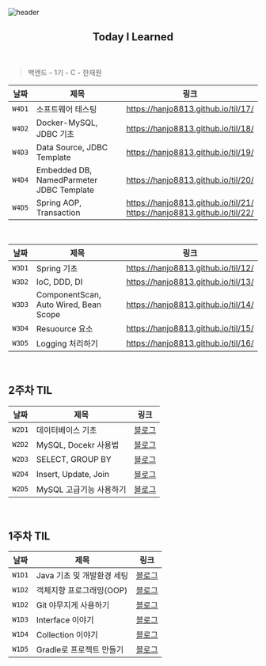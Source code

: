 ![header](https://capsule-render.vercel.app/api?type=waving&color=0f7b6c&height=150&section=header&text=hanjo&fontColor=afeee6&fontSize=90&animation=twinkling)


<div align='center'>
    <h2> Today I Learned </h2>
</div>

<br>

> 백엔드 - 1기 - C - 한재원

|날짜|제목|링크|
|---|---|---|
|`W4D1`|소프트웨어 테스팅|https://hanjo8813.github.io/til/17/|
|`W4D2`|Docker-MySQL, JDBC 기초|https://hanjo8813.github.io/til/18/|
|`W4D3`|Data Source, JDBC Template|https://hanjo8813.github.io/til/19/|
|`W4D4`|Embedded DB, NamedParmeter JDBC Template|https://hanjo8813.github.io/til/20/|
|`W4D5`|Spring AOP, Transaction|https://hanjo8813.github.io/til/21/<br>https://hanjo8813.github.io/til/22/|

<br>

|날짜|제목|링크|
|---|---|---|
|`W3D1`|Spring 기초|https://hanjo8813.github.io/til/12/|
|`W3D2`|IoC, DDD, DI|https://hanjo8813.github.io/til/13/|
|`W3D3`|ComponentScan, Auto Wired, Bean Scope|https://hanjo8813.github.io/til/14/|
|`W3D4`|Resuource 요소|https://hanjo8813.github.io/til/15/|
|`W3D5`|Logging 처리하기|https://hanjo8813.github.io/til/16/|

<br>

## 2주차 TIL

|날짜|제목|링크|
|---|---|---|
|`W2D1`|데이터베이스 기초|[블로그](https://hanjo8813.github.io/til/7/)|
|`W2D2`|MySQL, Docekr 사용법|[블로그](https://hanjo8813.github.io/til/8/)|
|`W2D3`|SELECT, GROUP BY|[블로그](https://hanjo8813.github.io/til/9/)|
|`W2D4`|Insert, Update, Join|[블로그](https://hanjo8813.github.io/til/10/)|
|`W2D5`|MySQL 고급기능 사용하기|[블로그](https://hanjo8813.github.io/til/11/)|

<br>

## 1주차 TIL

|날짜|제목|링크|
|---|---|---|
|`W1D1`|Java 기초 및 개발환경 세팅|[블로그](https://hanjo8813.github.io/til/1/)|
|`W1D2`|객체지향 프로그래밍(OOP)|[블로그](https://hanjo8813.github.io/til/2/)|
|`W1D2`|Git 야무지게 사용하기|[블로그](https://hanjo8813.github.io/til/3/)|
|`W1D3`|Interface 이야기|[블로그](https://hanjo8813.github.io/til/4/)|
|`W1D4`|Collection 이야기|[블로그](https://hanjo8813.github.io/til/5/)|
|`W1D5`|Gradle로 프로젝트 만들기|[블로그](https://hanjo8813.github.io/til/6/)|


